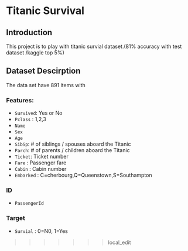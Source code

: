 # Titanic Survival
## Introduction
This project is to play with titanic survial dataset.(81% accuracy with test dataset /kaggle top 5%)

## Dataset Descirption
The data set have 891 items with

### Features:

* `Survived`: Yes or No
* `Pclass` : 1,2,3
* `Name`
* `Sex`
* `Age`
* `SibSp`: # of siblings / spouses aboard the Titanic
* `Parch`: # of parents / children aboard the Titanic
* `Ticket`: Ticket number
* `Fare` : Passenger fare
* `Cabin` : Cabin number
* `Embarked` : C=cherbourg,Q=Queenstown,S=Southampton

### ID

* `PassengerId`

### Target

* `Survial` : 0=N0, 1=Yes
>>>>>>> local_edit
